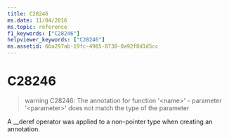 ```yaml
---
title: C28246
ms.date: 11/04/2016
ms.topic: reference
f1_keywords: ["C28246"]
helpviewer_keywords: ["C28246"]
ms.assetid: 66a297ab-19fc-4985-8738-0a92f8d1d5cc
---
```

# C28246

> warning C28246: The annotation for function '\<name>' - parameter '\<parameter>' does not match the type of the parameter

A __deref operator was applied to a non-pointer type when creating an annotation.
